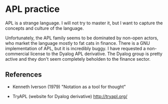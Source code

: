 # APL practice

APL is a strange language. I will not try to master it, but I want to capture
the concepts and culture of the language.

Unfortunately, the APL family seems to be dominated by non-open actors, who
market the language mostly to fat cats in finance. There is a GNU
implementation of APL, but it is incredibly buggy. I have requested
a non-commercial license to the Dyalog APL derivative. The Dyalog group is
pretty active and they don't seem completely beholden to the finance sector.

## References

 * Kenneth Iverson (1979) "Notation as a tool for thought"

 * TryAPL (website for Dyalog derivative) http://tryapl.org/
